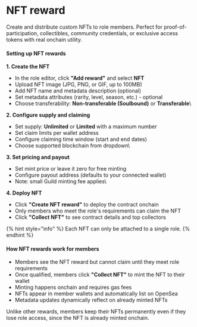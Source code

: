 # NFT reward

Create and distribute custom NFTs to role members. Perfect for proof-of-participation, collectibles, community credentials, or exclusive access tokens with real onchain utility.

#### Setting up NFT rewards

**1. Create the NFT**

* In the role editor, click **"Add reward"** and select **NFT**
* Upload NFT image (JPG, PNG, or GIF, up to 100MB)
* Add NFT name and metadata description (optional)
* Set metadata attributes (rarity, level, season, etc.) - optional
* Choose transferability: **Non-transferable (Soulbound)** or **Transferable**\


**2. Configure supply and claiming**

* Set supply: **Unlimited** or **Limited** with a maximum number
* Set claim limits per wallet address
* Configure claiming time window (start and end dates)
* Choose supported blockchain from dropdown\


**3. Set pricing and payout**

* Set mint price or leave it zero for free minting
* Configure payout address (defaults to your connected wallet)
* Note: small Guild minting fee applies\


**4. Deploy NFT**

* Click **"Create NFT reward"** to deploy the contract onchain
* Only members who meet the role's requirements can claim the NFT
* Click **"Collect NFT"** to see contract details and top collectors

{% hint style="info" %}
Each NFT can only be attached to a single role.
{% endhint %}

#### How NFT rewards work for members

* Members see the NFT reward but cannot claim until they meet role requirements
* Once qualified, members click **"Collect NFT"** to mint the NFT to their wallet
* Minting happens onchain and requires gas fees
* NFTs appear in member wallets and automatically list on OpenSea
* Metadata updates dynamically reflect on already minted NFTs

Unlike other rewards, members keep their NFTs permanently even if they lose role access, since the NFT is already minted onchain.
